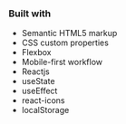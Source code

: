 ### Built with

- Semantic HTML5 markup
- CSS custom properties
- Flexbox
- Mobile-first workflow
- Reactjs
- useState
- useEffect
- react-icons
- localStorage